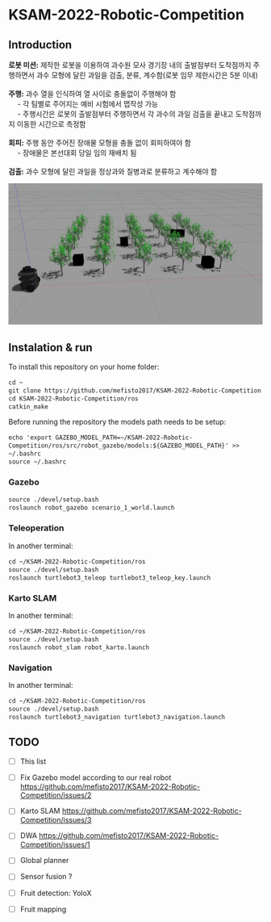 # KSAM-2022-Robotic-Competition

## Introduction
**로봇 미션:** 제작한 로봇을 이용하여 과수원 모사 경기장 내의 출발점부터 도착점까지 주행하면서 과수 모형에 달린 과일을 검출, 분류, 계수함(로봇 임무 제한시간은 5분 이내) <br /> <br />
**주행:** 과수 열을 인식하여 열 사이로 충돌없이 주행해야 함 <br />
      &emsp; - 각 팀별로 주어지는 예비 시험에서 맵작성 가능 <br />
      &emsp; - 주행시간은 로봇의 출발점부터 주행하면서 각 과수의 과일 검출을 끝내고 도착점까지 이동한 시간으로 측정함 <br /> <br />
**회피:** 주행 동안 주어진 장애물 모형을 충돌 없이 회피하여야 함 <br />
      &emsp; - 장애물은 본선대회 당일 임의 재배치 됨 <br /> <br />
**검출:** 과수 모형에 달린 과일을 정상과와 질병과로 분류하고 계수해야 함

![This is an image](images/gazebo1.jpg)

## Instalation & run
To install this repository on your home folder:
```
cd ~
git clone https://github.com/mefisto2017/KSAM-2022-Robotic-Competition
cd KSAM-2022-Robotic-Competition/ros
catkin_make
```
Before running the repository the models path needs to be setup:
```
echo 'export GAZEBO_MODEL_PATH=~/KSAM-2022-Robotic-Competition/ros/src/robot_gazebo/models:${GAZEBO_MODEL_PATH}' >> ~/.bashrc
source ~/.bashrc
```

### Gazebo
```
source ./devel/setup.bash
roslaunch robot_gazebo scenario_1_world.launch
```
### Teleoperation
In another terminal:
```
cd ~/KSAM-2022-Robotic-Competition/ros
source ./devel/setup.bash
roslaunch turtlebot3_teleop turtlebot3_teleop_key.launch
```

### Karto SLAM
In another terminal:
```
cd ~/KSAM-2022-Robotic-Competition/ros
source ./devel/setup.bash
roslaunch robot_slam robot_karto.launch
```

### Navigation
In another terminal:
```
cd ~/KSAM-2022-Robotic-Competition/ros
source ./devel/setup.bash
roslaunch turtlebot3_navigation turtlebot3_navigation.launch
```

## TODO
- [ ] This list
- [ ] Fix Gazebo model according to our real robot https://github.com/mefisto2017/KSAM-2022-Robotic-Competition/issues/2
- [ ] Karto SLAM https://github.com/mefisto2017/KSAM-2022-Robotic-Competition/issues/3
- [ ] DWA https://github.com/mefisto2017/KSAM-2022-Robotic-Competition/issues/1
- [ ] Global planner
- [ ] Sensor fusion ?
- [ ] Fruit detection: YoloX
- [ ] Fruit mapping





